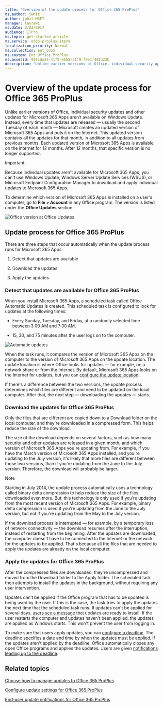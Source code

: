 ```yaml
---
title: "Overview of the update process for Office 365 ProPlus"
ms.author: jwhit
author: jwhit-MSFT
manager: laurawi
ms.date: 3/22/2017
audience: ITPro
ms.topic: get-started-article
ms.service: o365-proplus-itpro
localization_priority: Normal
ms.collection: Ent_O365
ms.custom: Ent_Office_ProPlus
ms.assetid: 936cda26-41f9-45b5-a1f9-f9e1f485d23b
description: "Unlike earlier versions of Office, individual security updates and other updates for Office 365 ProPlus aren't available on Windows Update. Instead, every time that updates are released — usually the second Tuesday of each month — Microsoft creates an updated version of Office 365 ProPlus and puts it on the Internet. This updated version contains all the updates for that month, in addition to all updates from previous months. Each updated version of Office 365 ProPlus is available on the Internet for 12 months. After 12 months, that specific version is no longer supported."
---
```


# Overview of the update process for Office 365 ProPlus

Unlike earlier versions of Office, individual security updates and other updates for Microsoft 365 Apps aren't available on Windows Update. Instead, every time that updates are released — usually the second Tuesday of each month — Microsoft creates an updated version of Microsoft 365 Apps and puts it on the Internet. This updated version contains all the updates for that month, in addition to all updates from previous months. Each updated version of Microsoft 365 Apps is available on the Internet for 12 months. After 12 months, that specific version is no longer supported.
  
> [!IMPORTANT]
> Because individual updates aren't available for Microsoft 365 Apps, you can't use Windows Update, Windows Server Update Services (WSUS), or Microsoft Endpoint Configuration Manager to download and apply individual updates to Microsoft 365 Apps. 
  
To determine which version of Microsoft 365 Apps is installed on a user's computer, go to **File > Account** in any Office program. The version is listed under the **Office Updates** section.
  
![Office version at Office Updates](images/15f0ae22-60d6-4484-838a-08b5e1312988.jpg)
  
## Update process for Office 365 ProPlus
<a name="Process"> </a>

There are three steps that occur automatically when the update process runs for Microsoft 365 Apps:
  
1. Detect that updates are available
    
2. Download the updates
    
3. Apply the updates
    
### Detect that updates are available for Office 365 ProPlus
<a name="Detect"> </a>

When you install Microsoft 365 Apps, a scheduled task called Office Automatic Updates is created. This scheduled task is configured to look for updates at the following times:
  
- Every Sunday, Tuesday, and Friday, at a randomly selected time between 3:00 AM and 7:00 AM.
    
- 15, 30, and 75 minutes after the user logs on to the computer.
    
![Automatic updates](images/2a4e0cfb-828b-4881-9db9-468a2b597b7d.jpg)
  
When the task runs, it compares the version of Microsoft 365 Apps on the computer to the version of Microsoft 365 Apps on the update location. The update location is where Office looks for updates — for example, on a network share or from the Internet. By default, Microsoft 365 Apps looks on the Internet for updates, but you can [configure the update location](configure-update-settings-for-office-365-proplus.md).
  
If there's a difference between the two versions, the update process determines which files are different and need to be updated on the local computer. After that, the next step — downloading the updates — starts.
  
### Download the updates for Office 365 ProPlus
<a name="Download"> </a>

Only the files that are different are copied down to a Download folder on the local computer, and they're downloaded in a compressed form. This helps reduce the size of the download.
  
The size of the download depends on several factors, such as how many security and other updates are released in a given month, and which version of Microsoft 365 Apps you're updating from. For example, if you have the March version of Microsoft 365 Apps installed, and you're updating to the July version, it's likely that more files are different between those two versions, than if you're updating from the June to the July version. Therefore, the download will probably be larger.
  
> [!NOTE]
> Starting in July 2014, the update process automatically uses a technology called binary delta compression to help reduce the size of the files downloaded even more. But, this technology is only used if you're updating from the most recent version of Microsoft 365 Apps. For example, binary delta compression is used if you're updating from the June to the July version, but not if you're updating from the May to the July version. 
  
If the download process is interrupted — for example, by a temporary loss of network connectivity — the download resumes after the interruption, instead of restarting from the beginning. After the updates are downloaded, the computer doesn't have to be connected to the Internet or the network for the updates to be applied. That's because all the files that are needed to apply the updates are already on the local computer.
  
### Apply the updates for Office 365 ProPlus
<a name="Apply"> </a>

After the compressed files are downloaded, they're uncompressed and moved from the Download folder to the Apply folder. The scheduled task then attempts to install the updates in the background, without requiring any user intervention.
  
Updates can't be applied if the Office program that has to be updated is being used by the user. If this is the case, the task tries to apply the updates the next time that the scheduled task runs. If updates can't be applied for several days, [users see a message](end-user-update-notifications-for-office-365-proplus.md) that updates are ready to install. If the user restarts the computer and updates haven't been applied, the updates are applied as Windows starts. This won't prevent the user from logging in.
  
To make sure that users apply updates, you can [configure a deadline](configure-update-settings-for-office-365-proplus.md). The deadline specifies a date and time by when the updates must be applied. If the updates aren't applied by the deadline, Office automatically closes any open Office programs and applies the updates. Users are given [notifications leading up to the deadline](end-user-update-notifications-for-office-365-proplus.md).
  
## Related topics
[Choose how to manage updates to Office 365 ProPlus](choose-how-to-manage-updates-to-office-365-proplus.md)
  
[Configure update settings for Office 365 ProPlus](configure-update-settings-for-office-365-proplus.md)
  
[End-user update notifications for Office 365 ProPlus](end-user-update-notifications-for-office-365-proplus.md)

